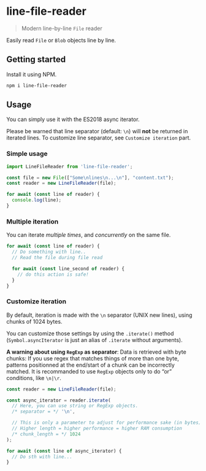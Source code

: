 # line-file-reader

> Modern line-by-line `File` reader

Easily read `File` or `Blob` objects line by line.

## Getting started

Install it using NPM.

```bash
npm i line-file-reader
```

## Usage

You can simply use it with the ES2018 async iterator.

Please be warned that line separator (default: `\n`) will **not** be returned in iterated lines.
To customize line separator, see `Customize iteration` part.

### Simple usage

```ts
import LineFileReader from 'line-file-reader';

const file = new File(["Some\nlines\n...\n"], "content.txt");
const reader = new LineFileReader(file);

for await (const line of reader) {
  console.log(line);
}
```

### Multiple iteration

You can iterate *multiple times*, and *concurrently* on the same file.

```ts
for await (const line of reader) {
  // Do something with line..
  // Read the file during file read

  for await (const line_second of reader) {
    // do this action is safe!
  }
}
```

### Customize iteration

By default, iteration is made with the `\n` separator (UNIX new lines), using chunks of 1024 bytes.

You can customize those settings by using the `.iterate()` method (`Symbol.asyncIterator` is just an alias of `.iterate` without arguments).

**A warning about using `RegExp` as separator**: Data is retrieved with byte chunks: 
If you use regex that matches things of more than one byte,
patterns positionned at the end/start of a chunk can be incorrectly matched. 
It is recommanded to use `RegExp` objects only to do “or” conditions, like `\n|\r`.

```ts
const reader = new LineFileReader(file);

const async_iterator = reader.iterate(
  // Here, you can use string or RegExp objects.
  /* separator = */ '\n',

  // This is only a parameter to adjust for performance sake (in bytes).
  // Higher length = higher performance = higher RAM consumption
  /* chunk_length = */ 1024
);

for await (const line of async_iterator) {
  // Do sth with line...
}
```
